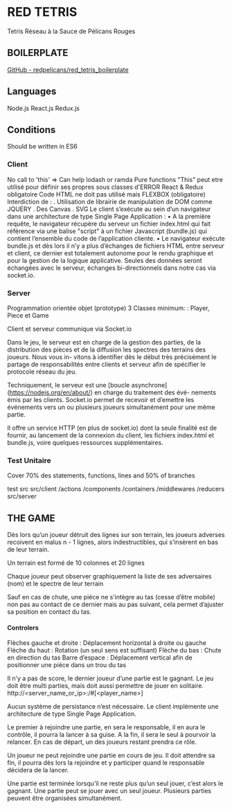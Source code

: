 # RED TETRIS
Tetris Réseau à la Sauce de Pélicans Rouges
## BOILERPLATE
[GitHub - redpelicans/red_tetris_boilerplate](https://github.com/redpelicans/red_tetris_boilerplate)

## Languages
Node.js
React.js
Redux.js

## Conditions
Should be written in ES6

### Client
No call to 'this' => Can help lodash or ramda
Pure functions
"This" peut etre utilisé pour définir ses propres sous classes d'ERROR
React & Redux obligatoire
Code HTML ne doit pas utilisé <Table/> mais FLEXBOX (obligatoire)
Interdiction de :
. Utilisation de librairie de manipulation de DOM comme JQUERY
. Des Canvas
. SVG
Le client s’exécute au sein d’un navigateur dans une architecture de type Single Page Application :
• A la première requête, le navigateur récupère du serveur un fichier index.html qui fait référence via une balise "script" à un fichier Javascript (bundle.js) qui contient l’ensemble du code de l’application cliente.
• Le navigateur exécute bundle.js et dès lors il n’y a plus d’échanges de fichiers HTML entre serveur et client, ce dernier est totalement autonome pour le rendu graphique et pour la gestion de la logique applicative. Seules des données seront échangées avec le serveur, échanges bi-directionnels dans notre cas via socket.io.

### Server
Programmation orientée objet (prototype)
3 Classes minimum: : Player, Piece et Game

Client et serveur communique via Socket.io

Dans le jeu, le serveur est en charge de la gestion des parties, de la distribution des pièces et de la diffusion les spectres des terrains des joueurs. Nous vous in- vitons à identifier dès le début très précisément le partage de responsabilités entre clients et serveur afin de spécifier le protocole réseau du jeu.

Techniquement, le serveur est une [boucle asynchrone] (https://nodejs.org/en/about/) en charge du traitement des évé- nements émis par les clients. Socket.io permet de recevoir et d’emettre les événements vers un ou plusieurs joueurs simultanément pour une même partie.

Il offre un service HTTP (en plus de socket.io) dont la seule finalité est de fournir, au lancement de la connexion du client, les fichiers index.html et bundle.js, voire quelques ressources supplémentaires.

### Test Unitaire
Cover 70% des statements, functions, lines and 50% of branches

test
src
src/client
  /actions
  /components
  /containers
  /middlewares
  /reducers
src/server

## THE GAME

Dès lors qu’un joueur détruit des lignes sur son terrain, les joueurs adverses recoivent en malus n - 1 lignes, alors indestructibles, qui s’insèrent en bas de leur terrain.

Un terrain est formé de 10 colonnes et 20 lignes

Chaque joueur peut observer graphiquement la liste de ses adversaires (nom) et le spectre de leur terrain

Sauf en cas de chute, une piéce ne s’intègre au tas (cesse d’être mobile) non pas au contact de ce dernier mais au pas suivant, cela permet d’ajuster sa position en contact du tas.

#### Controlers
Flèches gauche et droite : Déplacement horizontal à droite ou gauche
Flèche du haut : Rotation (un seul sens est suffisant)
Flèche du bas : Chute en direction du tas
Barre d’espace : Déplacement vertical afin de positionner une piéce dans un trou du tas

Il n’y a pas de score, le dernier joueur d’une partie est le gagnant. Le jeu doit être multi parties, mais doit aussi permettre de jouer en solitaire. 
http://<server_name_or_ip>:<port>/#<room>[<player_name>]

Aucun système de persistance n’est nécessaire.
Le client implémente une architecture de type Single Page Application.

Le premier à rejoindre une partie, en sera le responsable, il en aura le contrôle, il pourra la lancer à sa guise.
A la fin, il sera le seul à pourvoir la relancer. En cas de départ, un des joueurs restant prendra ce rôle.

Un joueur ne peut rejoindre une partie en cours de jeu. Il doit attendre sa fin, il pourra dès lors la rejoindre et y participer quand le responsable décidera de la lancer.

Une partie est terminée lorsqu’il ne reste plus qu’un seul jouer, c’est alors le gagnant. Une partie peut se jouer avec un seul joueur.
Plusieurs parties peuvent être organisées simultanément.